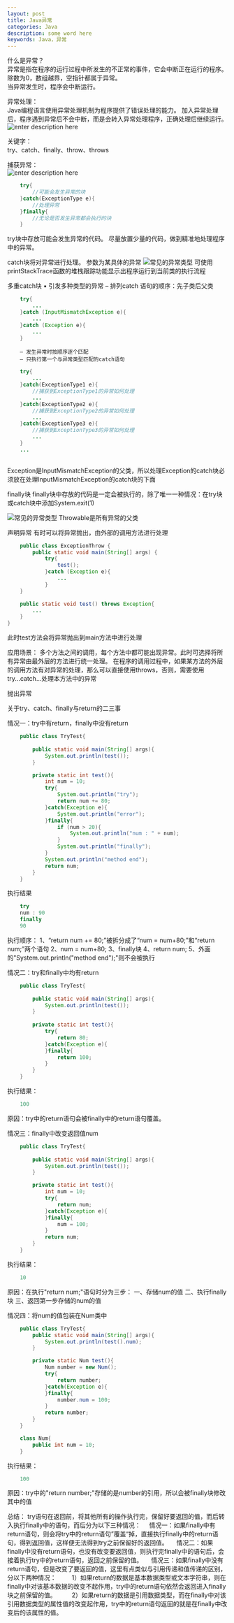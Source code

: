 ```yaml
---
layout: post
title: Java异常
categories: Java
description: some word here
keywords: Java，异常
---
```


什么是异常？  
	异常是指在程序的运行过程中所发生的不正常的事件，它会中断正在运行的程序。  
	除数为0，数组越界，空指针都属于异常。  
	当异常发生时，程序会中断运行。  
	
异常处理：  
		Java编程语言使用异常处理机制为程序提供了错误处理的能力。
		加入异常处理后，程序遇到异常后不会中断，而是会转入异常处理程序，正确处理后继续运行。  
		![enter description here](/images/posts/java/exception/java-exception-process.jpg)  

关键字：  
	try、catch、finally、throw、throws
	
捕获异常：  
	![enter description here](/images/posts/java/exception/java-exception-catch.jpg)
```java
	try{
		//可能会发生异常的块
	}catch(ExceptionType e){
		//处理异常
	}finally{
		//无论是否发生异常都会执行的块
	}
```
try块中存放可能会发生异常的代码。
尽量放置少量的代码，做到精准地处理程序中的异常。
	
catch块将对异常进行处理。
参数为某具体的异常
![常见的异常类型](/images/posts/java/exception/java-exception-type.jpg)
可使用printStackTrace函数的堆栈跟踪功能显示出程序运行到当前类的执行流程

多重catch块
	▪ 引发多种类型的异常
		– 排列catch 语句的顺序：先子类后父类
```java
	try{
		...
	}catch (InputMismatchException e){
		...
	}catch (Exception e){
		...
	}
```
		– 发生异常时按顺序逐个匹配
		– 只执行第一个与异常类型匹配的catch语句

	
```java
	try{
		...
	}catch(ExceptionType1 e){
		//捕获到ExceptionType1的异常如何处理
		...
	}catch(ExceptionType2 e){
		//捕获到ExceptionType2的异常如何处理
		...
	}catch(ExceptionType3 e){
		//捕获到ExceptionType3的异常如何处理
		...
	}
	...
	
```

	


Exception是InputMismatchException的父类，所以处理Exception的catch块必须放在处理InputMismatchException的catch块的下面

finally块
	finally块中存放的代码是一定会被执行的，除了唯一一种情况：在try块或catch块中添加System.exit(1)

![常见的异常类型](/images/posts/java/exception/java-exception-class.jpg)
Throwable是所有异常的父类

声明异常
	有时可以将异常抛出，由外部的调用方法进行处理
```java
	public class ExceptionThrow {
		public static void main(String[] args) {
			try{
				test();
			}catch (Exception e){
				...
			}
    }

    public static void test() throws Exception{
        ...
    }
}
```

此时test方法会将异常抛出到main方法中进行处理

应用场景：
	多个方法之间的调用，每个方法中都可能出现异常。此时可选择将所有异常由最外层的方法进行统一处理。
	在程序的调用过程中，如果某方法的外层的调用方法有对异常的处理，那么可以直接使用throws，否则，需要使用try...catch...处理本方法中的异常
	
抛出异常
	

	


关于try、catch、finally与return的二三事

情况一：try中有return，finally中没有return
```java
	public class TryTest{
	
		public static void main(String[] args){
			System.out.println(test());
		}

		private static int test(){
			int num = 10;
			try{
				System.out.println("try");
				return num += 80;
			}catch(Exception e){
				System.out.println("error");
			}finally{
				if (num > 20){
					System.out.println("num : " + num);
				}
				System.out.println("finally");
			}
			System.out.println("method end");
			return num;
		}
	}
```
执行结果
```java
	try
	num : 90
	finally
	90
```
执行顺序：
1、“return num += 80;”被拆分成了“num = num+80;”和“return num;”两个语句
2、num = num+80;
3、finally块
4、return num;
5、外面的"System.out.println("method end");"则不会被执行

情况二：try和finally中均有return
```java
	public class TryTest{
			
		public static void main(String[] args){
			System.out.println(test());
		}
	
		private static int test(){
			try{
				return 80;
			}catch(Exception e){
			}finally{
				return 100;
			}
		}
	}
```
执行结果：
```java
	100
```
原因：try中的return语句会被finally中的return语句覆盖。

情况三：finally中改变返回值num
```java
	public class TryTest{
	
		public static void main(String[] args){
			System.out.println(test());
		}

		private static int test(){
			int num = 10;
			try{
				return num;
			}catch(Exception e){
			}finally{
				num = 100;
			}
			return num;
		}
	}
```

执行结果：
```java
	10
```

原因：在执行"return num;"语句时分为三步：
				一、存储num的值
				二、执行finally块
				三、返回第一步存储的num的值
				
情况四：将num的值包装在Num类中
```java
	public class TryTest{
		public static void main(String[] args){
			System.out.println(test().num);
		}

		private static Num test(){
			Num number = new Num();
			try{
				return number;
			}catch(Exception e){
			}finally{
				number.num = 100;
			}
			return number;
		}
	}

	class Num{
		public int num = 10;
	}
```

执行结果：
```java
	100
```

原因：try中的"return number;"存储的是number的引用，所以会被finally块修改其中的值

总结：
	 try语句在返回前，将其他所有的操作执行完，保留好要返回的值，而后转入执行finally中的语句，而后分为以下三种情况：
    情况一：如果finally中有return语句，则会将try中的return语句”覆盖“掉，直接执行finally中的return语句，得到返回值，这样便无法得到try之前保留好的返回值。
    情况二：如果finally中没有return语句，也没有改变要返回值，则执行完finally中的语句后，会接着执行try中的return语句，返回之前保留的值。
    情况三：如果finally中没有return语句，但是改变了要返回的值，这里有点类似与引用传递和值传递的区别，分以下两种情况：
        1）如果return的数据是基本数据类型或文本字符串，则在finally中对该基本数据的改变不起作用，try中的return语句依然会返回进入finally块之前保留的值。
        2）如果return的数据是引用数据类型，而在finally中对该引用数据类型的属性值的改变起作用，try中的return语句返回的就是在finally中改变后的该属性的值。
		
		
